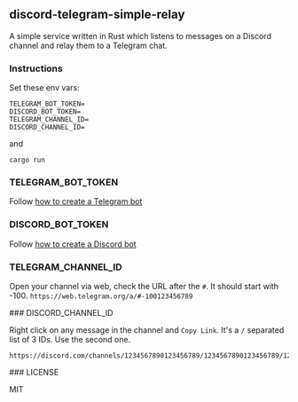 ## discord-telegram-simple-relay

A simple service written in Rust which listens to messages on a Discord channel and relay them to a Telegram chat.

### Instructions

Set these env vars:
```
TELEGRAM_BOT_TOKEN=
DISCORD_BOT_TOKEN=
TELEGRAM_CHANNEL_ID=
DISCORD_CHANNEL_ID=
```

and

```
cargo run
```

### TELEGRAM_BOT_TOKEN

Follow [how to create a Telegram bot](https://core.telegram.org/bots#3-how-do-i-create-a-bot)

### DISCORD_BOT_TOKEN

Follow [how to create a Discord bot](https://discordjs.guide/preparations/setting-up-a-bot-application.html)

### TELEGRAM_CHANNEL_ID

Open your channel via web, check the URL after the `#`. 
It should start with -100.
```https://web.telegram.org/a/#-100123456789```

### DISCORD_CHANNEL_ID

Right click on any message in the channel and `Copy Link`.
It's a `/` separated list of 3 IDs.
Use the second one.
```
https://discord.com/channels/1234567890123456789/1234567890123456789/1234567890123456789
```

### LICENSE

MIT